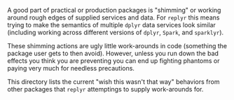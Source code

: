 <!-- Generated from .Rmd. Please edit that file -->
A good part of practical or production packages is "shimming" or working around rough edges of supplied services and data. For `replyr` this means trying to make the semantics of multiple `dplyr` data services look similar (including working across different versions of `dplyr`, `Spark`, and `sparklyr`).

These shimming actions are ugly little work-arounds in code (something the package user gets to then avoid). However, unless you run down the bad effects you think you are preventing you can end up fighting phantoms or paying very much for needless precautions.

This directory lists the current "wish this wasn't that way" behaviors from other packages that `replyr` attemptings to supply work-arounds for.
